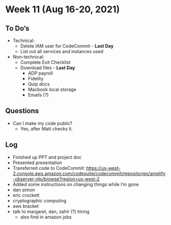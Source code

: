 # Week 11 (Aug 16-20, 2021)

## To Do’s

* Technical:
    * Delete IAM user for CodeCommit - **Last Day**
    * List out all services and instances used
* Non-technical:
    * Complete Exit Checklist
    * Download files - **Last Day**
        * ADP payroll
        * Fidelity
        * Quip docs
        * Macbook local storage
        * Emails (?)

## Questions

* Can I make my code public?
    * Yes, after Matt checks it.

## Log

* Finished up PPT and project doc
* Presented presentation
* Transferred code to CodeCommit: https://us-west-2.console.aws.amazon.com/codesuite/codecommit/repositories/amplify-observer-nlp/browse?region=us-west-2
* Added some instructions on changing things while I’m gone
* dan simon
* eric crockett
* cryptographic computing
* aws bracket
* talk to margaret, dan, zahir (?) hiring
    * also find in amazon jobs

